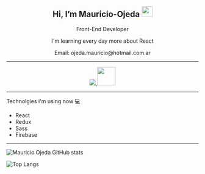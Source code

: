 <h2 align="center">
  Hi, I’m Mauricio-Ojeda 
    <a target="_blank" rel="noopener noreferrer"        href="https://camo.githubusercontent.com/e8e7b06ecf583bc040eb60e44eb5b8e0ecc5421320a92929ce21522dbc34c891/68747470733a2f2f6d656469612e67697068792e636f6d2f6d656469612f6876524a434c      467a6361737252346961377a2f67697068792e676966"><img src="https://camo.githubusercontent.com/e8e7b06ecf583bc040eb60e44eb5b8e0ecc5421320a92929ce21522dbc34c891/68747470733a2f2f6d656469612e67697068792e636f6d2f6d656469612f6876524a434c467a6361737252346961377a2f67697068792e676966" width="28" data-canonical-src="https://media.giphy.com/media/hvRJCLFzcasrR4ia7z/giphy.gif" style="max-width: 100%;"></a>
</h2>
<p align="center">Front-End Developer</p>
<p align="center">I´m learning every day more about React</p>
<p align="center">Email: ojeda.mauricio@hotmail.com.ar</p>

<hr/>
<div align="center" > 
  <a href="https://www.linkedin.com/in/mauricio-ojeda-9a47704a/" target="_blank" align="center" > <img src="https://img.icons8.com/color/48/000000/linkedin.png"/> </a>
  <a href="https://mauricio-ojeda-portfolio.netlify.app" target="_blank" align="center"><img src="https://cdn-icons-png.flaticon.com/512/1150/1150626.png"  width="48"/></a>
</div>
<hr/>
Technolgies i'm using now 💻
<ul> 
  <li>React</li>
  <li>Redux</li>
  <li>Sass</li>
  <li>Firebase</li>    
</ul>  
<hr/>

![Mauricio Ojeda GitHub stats](https://github-readme-stats.vercel.app/api?username=Mauricio-Ojeda&count_private=true&show_icons=true&theme=radical)

![Top Langs](https://github-readme-stats.vercel.app/api/top-langs/?username=Mauricio-Ojeda&theme=radical)
     
<!---
Mauricio-Ojeda/Mauricio-Ojeda is a ✨ special ✨ repository because its `README.md` (this file) appears on your GitHub profile.
You can click the Preview link to take a look at your changes.
--->
   
